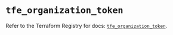 # `tfe_organization_token`

Refer to the Terraform Registry for docs: [`tfe_organization_token`](https://registry.terraform.io/providers/hashicorp/tfe/0.58.0/docs/resources/organization_token).
